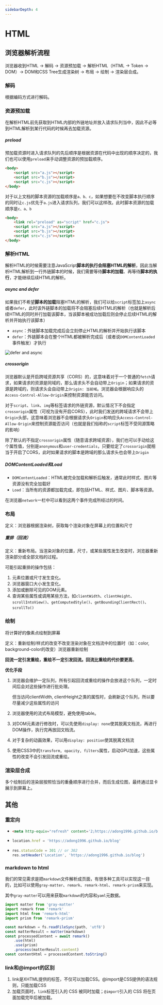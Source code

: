 ```yaml
---
sidebarDepth: 4
---
```

# HTML
## 浏览器解析流程

浏览器收到HTML -> 解码 -> 资源预加载 -> 解析HTML（HTML -> Token -> DOM）-> DOM和CSS Tree生成渲染树 -> 布局 -> 绘制 -> 渲染层合成。

### 解码

根据编码方式进行解码。

### 资源预加载

在解析HTML前先获取到HTML内部的外链地址并放入请求队列当中，因此不必等到HTML解析到某行代码的时候再去加载资源。

##### preload

预加载资源时进入请求队列的先后顺序是根据资源在代码中出现的顺序决定的，我们也可以使用`preload`来手动调整资源的预加载顺序。

``` html
<body>
    <script src="a.js"></script>
    <script src="b.js"></script>
    <script src="c.js"></script>
</body>
```

对于以上文档的脚本资源的加载顺序是`a、b、c`，如果想要在不改变脚本执行顺序的同时让`c.js`优先于`a.js`进入请求队列，我们可以这样改。此时脚本资源的加载顺序是`c、a、b`

``` html
<body>
    <link rel="preload" as="script" href="c.js">
    <script src="a.js"></script>
    <script src="b.js"></script>
    <script src="c.js"></script>
</body>
```

### 解析HTML

解析HTML的时候需要注意JavaScript**脚本的执行会阻塞HTML的解析**，因此当解析HTML解析到一行外链脚本的时候，我们需要等待**脚本的加载**、再等待**脚本的执行**，才能继续后续HTML的解析。



##### async and defer

如果我们不希望**脚本的加载**阻塞HTML的解析，我们可以给`script`标签加上`async`或者`defer`，此时该外链脚本的加载将不会阻塞后续HTML的解析（也就是解析后续HTML的同时并行加载该脚本，当该脚本被成功加载后则会停止后续HTML的解析并开始执行该脚本）

- `async`：外链脚本加载完成后会立刻停止HTML的解析并开始执行该脚本
- `defer`：外链脚本会在整个HTML都被解析完成后（或者说`DOMContentLoaded`事件触发）才执行

![defer and async](https://image-static.segmentfault.com/215/179/2151798436-59da4801c6772_articlex)



##### crossorigin

浏览器默认是开启跨域资源共享（CORS）的，这意味着对于一个普通的`fetch`请求，如果请求的资源是同域的，那么请求头不会自动带上`Origin`；如果请求的资源是跨域的，则请求头会自动带上`Origin: 当前域`。浏览器会根据响应头的`Access-Control-Allow-Origin`来控制资源能否访问。

对于`script`、`link`、`img`等标签请求的外链资源，默认情况下不会指定`crossorigin`属性（可视为没有开启CORS），此时我们发送的跨域请求不会带上`Origin`头部，这意味着浏览器不会根据请求头`Origin`和响应头`Access-Control-Allow-Origin`来控制资源能否访问（也就是我们俗称的`script`标签不受同源策略的影响）

除了默认的不指定`crossorigin`属性（随意请求跨域资源），我们也可以手动给这个属性值，分别是`anonymous`和`user-credentials`，只要给定了`crossorigin`就相当于开启了CORS，此时如果请求的脚本是跨域的那么请求头也会带上`Origin`





##### DOMContentLoaded和Load

- `DOMContentLoaded`：HTML被完全加载和解析后触发，通常此时样式、图片等资源没有完全加载好
- `Load`：当所有的资源都加载完成，即包括HTML、样式、图片、脚本等资源。

在浏览器`network`一栏中可以看到这两个事件完成所经过的时间。



### 布局

定义：浏览器根据渲染树，获取每个渲染对象在屏幕上的位置和尺寸

##### 重排（回流）

定义：重新布局。当渲染对象的位置，尺寸，或某些属性发生改变时，浏览器重新渲染部分或全部文档的过程。

可能引起重排的操作包括：

1. 元素位置或尺寸发生变化。
2. 浏览器窗口大小发生变化。
3. 添加或删除可见的DOM元素。
4. 查询某些属性或调用某些方法，如`clientWidth`、`clientHeight`、`scrollIntoView()`、`getComputedStyle()`、`getBoundingClientRect()`、`scrollTo()`




### 绘制

将计算好的像素点绘制到屏幕

定义：重新绘制/样式的改变不改变渲染对象在文档流中的位置时（如：color, background-color的改变）浏览器重新绘制

**回流一定引发重绘，重绘不一定引发回流。回流比重绘的代价要更高**。

**优化手段**

1. 浏览器会维护一定队列，所有引起回流或重绘的操作会放进这个队列，一定时间后会对这些操作进行批处理。

   但当访问clientWidth, clientHeight之类的属性时，会刷新这个队列，所以要尽量减少这些属性的访问

2. 浏览器使用的流式布局模型，避免使用table。

3. 对DOM元素进行修改时，可以先使用`display: none`使其脱离文档流，再进行DOM操作，执行完再放回文档流。

4. 对于复杂的动画效果，可以用`display: position`使其脱离文档流

5. 使用CSS3中的`transform, opacity, filters`属性，启动GPU加速，这些属性的改变不会引发回流或重绘。



### 渲染层合成

多个绘制后的渲染层按照恰当的重叠顺序进行合并，而后生成位图，最终通过显卡展示到屏幕上。









## 其他

### 重定向

- ``` html
  <meta http-equiv="refresh" content='2;https://adong1996.github.io/blog'>
  ```

- ``` js
  location.href = 'https://adong1996.github.io/blog'
  ```

- ``` js
  res.statusCode = 301 // or 302
  res.setHeader('Location', 'https://adong1996.github.io/blog')
  ```

### markdown to html

我们的常见需求是把`markdown`文件解析成页面，有很多种工具可以实现这一目的，比如可以使用`gray-matter`、`remark`、`remark-html`、`remark-prism`来实现。

其中`gray-matter`可以用来获取`markdown`的内容和`yaml`元数据。

``` js
import matter from 'gray-matter'
import remark from 'remark'
import html from 'remark-html'
import prism from 'remark-prism'

const markdown = fs.readFileSync(path, 'utf8')
const matterResult = matter(markdown)
const processedContent = await remark()
	.use(html)
	.use(prism)
	.process(matterResult.content)
const contentHtml = processedContent.toString()
```



### link和@import的区别

1. link是XHTML提供的标签，不仅可以加载CSS。@import是CSS提供的语法规则，只能加载CSS
2. 加载页面时，`link`标签引入的 CSS 被同时加载；`@import`引入的 CSS 将在页面加载完毕后被加载。

